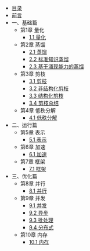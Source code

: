 * [目录](_sidebar.md)
* [前言](chapter0/chapter0_1.md)
* 一、基础篇
  * 第1章 量化
      * [1.1 量化](chapter1/chapter1_1.md)
  * 第2章 蒸馏
      * [2.1 蒸馏](chapter2/chapter2_1.md)
      * [2.2 标准知识蒸馏](chapter2/chapter2_2.md)
      * [2.3 基于涌现能力的蒸馏](chapter2/chapter2_3.md)
  * 第3章 剪枝
      * [3.1 剪枝](chapter3/chapter3_1.md)
      * [3.2 非结构化剪枝](chapter3/chapter3_2.md)
      * [3.3 结构化剪枝](chapter3/chapter3_3.md)
      * [3.4 剪枝总结](chapter3/chapter3_4.md)
  * 第4章 低秩分解
      * [4.1 低秩分解](chapter4/chapter4_1.md)
* 二、运行篇
  * 第5章 表示
    * [5.1 表示](chapter5/chapter5_1.md)
  * 第6章 加速
    * [6.1 加速](chapter6/chapter6_1.md)
  * 第7章 框架
    * [7.1 框架](chapter7/chapter7_1.md)
* 三、优化篇
  * 第8章 并行
    * [8.1 并行](chapter8/chapter8_1.md)
  * 第9章 并发
    * [9.1 并发](chapter9/chapter9_0.md)
    * [9.2 异步](chapter9/chapter9_1.md)
    * [9.3 批处理](chapter9/chapter9_2.md)
    * [9.4 分布式](chapter9/chapter9_3.md)
  * 第10章 内存
    * [10.1 内存](chapter10/chapter10_1.md)
